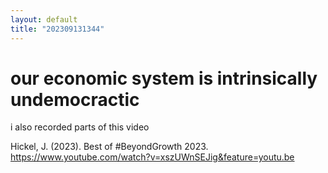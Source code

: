 ```yaml
---
layout: default
title: "202309131344"
---
```


# our economic system is intrinsically undemocractic 



i also recorded parts of this video

Hickel, J. (2023). Best of #BeyondGrowth 2023. https://www.youtube.com/watch?v=xszUWnSEJig&feature=youtu.be